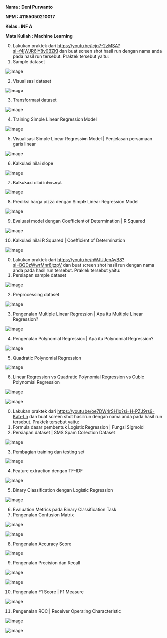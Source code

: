 ﻿**Nama : Deni Purwanto** 

**NPM : 41155050210017** 

**Kelas : INF A** 

**Mata Kuliah : Machine Learning** 

0. Lakukan praktek dari https://youtu.be/lcjq7-2zMSA?si=f4jWJR6lY8y0BZKl  dan buat screen shot hasil run dengan nama anda pada hasil run tersebut. Praktek tersebut yaitu: 
1. Sample dataset 

![image](https://github.com/user-attachments/assets/4b8cc02d-282c-4cc1-ae37-7106702ab794)


2. Visualisasi dataset 

![image](https://github.com/user-attachments/assets/b5952cd7-5136-4ca0-9469-33d78b08388a)


3. Transformasi dataset 

![image](https://github.com/user-attachments/assets/746c4b66-d19e-457b-ac88-850ae3d4fe70)


4. Training Simple Linear Regression Model 

![image](https://github.com/user-attachments/assets/eea1d392-ba12-4ed9-819c-138a9e1e3255)


5. Visualisasi Simple Linear Regression Model | Penjelasan persamaan garis linear 

![image](https://github.com/user-attachments/assets/a8814785-b9bf-434f-91e1-3b008a3e746c)


6. Kalkulasi nilai slope 

![image](https://github.com/user-attachments/assets/4b8c3645-0b1a-4dec-894f-d67596758d29)


7. Kalkukasi nilai intercept 

![image](https://github.com/user-attachments/assets/f227e283-0736-4a98-a27c-910970e497c9)


8. Prediksi harga pizza dengan Simple Linear Regression Model 

![image](https://github.com/user-attachments/assets/5485a506-d495-444c-af13-38e14f6a0a98)


9. Evaluasi model dengan Coefficient of Determination | R Squared 

![image](https://github.com/user-attachments/assets/a2181dac-5489-4e4f-8ab3-67716f4da85c)


10. Kalkulasi nilai R Squared | Coefficient of Determination 

![image](https://github.com/user-attachments/assets/e3dc599e-1f5b-4fe0-bcbe-1c5fd32ef1e8)


0. Lakukan praktek dari https://youtu.be/nWJUJenAyB8?si=BQDzWwrMnr8jtzpV  dan buat screen shot hasil run dengan nama anda pada hasil run tersebut. Praktek tersebut yaitu: 
1. Persiapan sample dataset 

![image](https://github.com/user-attachments/assets/e624034a-53a6-45b9-b64a-4681db152037)


2. Preprocessing dataset 

![image](https://github.com/user-attachments/assets/28df4bc1-fac6-4c9e-8d54-828d4e3e8ff7)


3. Pengenalan Multiple Linear Regression | Apa itu Multiple Linear Regression? 

![image](https://github.com/user-attachments/assets/672497e8-eefa-488b-8863-52dfa965687e)


4. Pengenalan Polynomial Regression | Apa itu Polynomial Regression? 

![image](https://github.com/user-attachments/assets/38e8f23f-0f51-4c08-903c-4472243dbeab)


5. Quadratic Polynomial Regression 

![image](https://github.com/user-attachments/assets/7bfdfe5c-527d-43d0-80fe-a3dd6b118cf9)


6. Linear Regression vs Quadratic Polynomial Regression vs Cubic Polynomial Regression 

![image](https://github.com/user-attachments/assets/906e1674-f375-410c-be9a-e7222caa581f)

![image](https://github.com/user-attachments/assets/c5ae5ba3-5100-4678-8677-94026a708e50)



0. Lakukan praktek dari https://youtu.be/oe7DW4rSH1o?si=H-PZJ9rs9-Kab-Ln  dan buat screen shot hasil run dengan nama anda pada hasil run tersebut. Praktek tersebut yaitu: 
1. Formula dasar pembentuk Logistic Regression | Fungsi Sigmoid 
2. Persiapan dataset | SMS Spam Collection Dataset 

![image](https://github.com/user-attachments/assets/e5688863-ee5f-4050-b1c8-a92f61766ca7)


3. Pembagian training dan testing set 

![image](https://github.com/user-attachments/assets/41f56cba-30a3-40d6-a9ce-5dbc4c372f73)


4. Feature extraction dengan TF-IDF 

![image](https://github.com/user-attachments/assets/a64f6629-1999-4513-a72e-f01d88eb7974)



5. Binary Classification dengan Logistic Regression 

![image](https://github.com/user-attachments/assets/5670e4b5-39ca-4c6c-ab9c-7225ac307fb9)


6. Evaluation Metrics pada Binary Classification Task 
7. Pengenalan Confusion Matrix 

![image](https://github.com/user-attachments/assets/3cff31e7-0079-4f4a-bb63-567d6ddc9f57)

![image](https://github.com/user-attachments/assets/3c9d2ac6-cbed-4ad3-a11d-cad8df28bfe8)



8. Pengenalan Accuracy Score 

![image](https://github.com/user-attachments/assets/1aab5cda-e334-4021-95b3-c20ff282a5c7)


9. Pengenalan Precision dan Recall 

![image](https://github.com/user-attachments/assets/2e30af83-5fe3-442a-8499-395fb6c7936d)

![image](https://github.com/user-attachments/assets/48307a0f-3793-4324-b848-536a2a2d59b7)



10. Pengenalan F1 Score | F1 Measure 

![image](https://github.com/user-attachments/assets/63a4f580-9511-4754-a1b7-b0e26f3ca549)


11. Pengenalan ROC | Receiver Operating Characteristic 

![image](https://github.com/user-attachments/assets/4bd3cea7-a524-4b2b-9189-3ce95d9b9cc8)

![image](https://github.com/user-attachments/assets/25f73ae1-1b55-4165-bc19-145b2fa69786)


